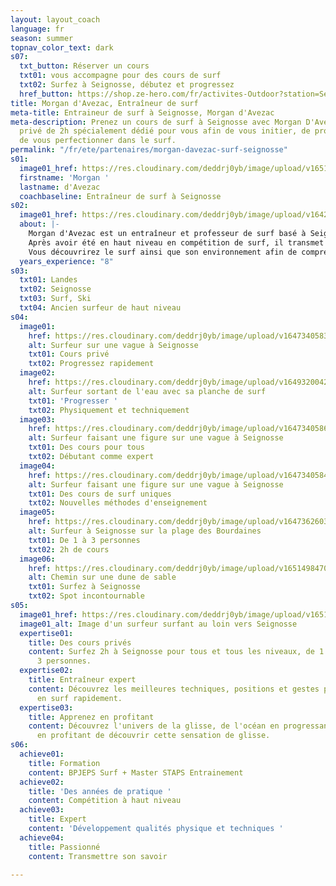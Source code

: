 ```yaml
---
layout: layout_coach
language: fr
season: summer
topnav_color_text: dark
s07:
  txt_button: Réserver un cours
  txt01: vous accompagne pour des cours de surf
  txt02: Surfez à Seignosse, débutez et progressez
  href_button: https://shop.ze-hero.com/fr/activites-Outdoor?station=Seignosse&calessonstype=all&catypegenderlistsummer=all&calessonsactivitytype=Surf&start-date=
title: Morgan d'Avezac, Entraîneur de surf
meta-title: Entraineur de surf à Seignosse, Morgan d'Avezac
meta-description: Prenez un cours de surf à Seignosse avec Morgan D'Avezac. Un cours
  privé de 2h spécialement dédié pour vous afin de vous initier, de progresser et
  de vous perfectionner dans le surf.
permalink: "/fr/ete/partenaires/morgan-davezac-surf-seignosse"
s01:
  image01_href: https://res.cloudinary.com/deddrj0yb/image/upload/v1651494646/website/Ind%C3%A9pendant/jeffrey-brandjes--rmn82mwVdI-unsplash.jpg
  firstname: 'Morgan '
  lastname: d'Avezac
  coachbaseline: Entraîneur de surf à Seignosse
s02:
  image01_href: https://res.cloudinary.com/deddrj0yb/image/upload/v1642661311/website/summer/carles-rabada-TbJg-UB7mGs-unsplash_1_nz9e4g.jpg
  about: |-
    Morgan d'Avezac est un entraîneur et professeur de surf basé à Seignosse dans les Landes. Le surf est un univers où il excède. Après 26 années de pratique dont 10 années de compétition de surf au sein du Hossegor Surf Club, il a ensuite entraîné 7 ans le club Waiteuteu Surf Club. Entre pratique et pédagogie, il accumule en plus des formations dans l'entraînement sportif avec un Master STAPS. Passionné, technicien et pédagogue, il saura vous apporter les meilleurs éléments afin de débuter dans le surf ou même de vous perfectionner.
    Après avoir été en haut niveau en compétition de surf, il transmet aujourd'hui toutes ces compétences auprès des élèves et des personnes désirant découvrir le surf et progresser. Aujourd'hui, il met en place ses propres méthodes d'enseignement afin de vous donner le meilleur.
    Vous découvrirez le surf ainsi que son environnement afin de comprendre l'ensemble de cet univers. Surfez avec un expert tant physique et technique pour apprendre avec les meilleurs conseils.
  years_experience: "8"
s03:
  txt01: Landes
  txt02: Seignosse
  txt03: Surf, Ski
  txt04: Ancien surfeur de haut niveau
s04:
  image01:
    href: https://res.cloudinary.com/deddrj0yb/image/upload/v1647340583/website/Ind%C3%A9pendant/51668639_2264458490442592_3894814208168034304_n.png
    alt: Surfeur sur une vague à Seignosse
    txt01: Cours privé
    txt02: Progressez rapidement
  image02:
    href: https://res.cloudinary.com/deddrj0yb/image/upload/v1649320042/website/Ind%C3%A9pendant/51300714_2264461690442272_8556519707782414336_n.jpg
    alt: Surfeur sortant de l'eau avec sa planche de surf
    txt01: 'Progresser '
    txt02: Physiquement et techniquement
  image03:
    href: https://res.cloudinary.com/deddrj0yb/image/upload/v1647340586/website/Ind%C3%A9pendant/51611112_2264458663775908_5798386440089894912_n.png
    alt: Surfeur faisant une figure sur une vague à Seignosse
    txt01: Des cours pour tous
    txt02: Débutant comme expert
  image04:
    href: https://res.cloudinary.com/deddrj0yb/image/upload/v1647340584/website/Ind%C3%A9pendant/51492224_2264458510442590_1849281714996641792_n.png
    alt: Surfeur faisant une figure sur une vague à Seignosse
    txt01: Des cours de surf uniques
    txt02: Nouvelles méthodes d'enseignement
  image05:
    href: https://res.cloudinary.com/deddrj0yb/image/upload/v1647362603/website/resorts/Seignosse/jeffrey-brandjes-IYN2sh976Ac-unsplash_1.jpg
    alt: Surfeur à Seignosse sur la plage des Bourdaines
    txt01: De 1 à 3 personnes
    txt02: 2h de cours
  image06:
    href: https://res.cloudinary.com/deddrj0yb/image/upload/v1651498470/website/resorts/Seignosse/sven-piek-j-3e9jMN1i0-unsplash.jpg
    alt: Chemin sur une dune de sable
    txt01: Surfez à Seignosse
    txt02: Spot incontournable
s05:
  image01_href: https://res.cloudinary.com/deddrj0yb/image/upload/v1651498840/website/Ind%C3%A9pendant/joackim-weiler-SCenXOv4CTI-unsplash.jpg
  image01_alt: Image d'un surfeur surfant au loin vers Seignosse
  expertise01:
    title: Des cours privés
    content: Surfez 2h à Seignosse pour tous et tous les niveaux, de 1 personnes à
      3 personnes.
  expertise02:
    title: Entraîneur expert
    content: Découvrez les meilleures techniques, positions et gestes pour progresser
      en surf rapidement.
  expertise03:
    title: Apprenez en profitant
    content: Découvrez l'univers de la glisse, de l'océan en progressant mais surtout
      en profitant de découvrir cette sensation de glisse.
s06:
  achieve01:
    title: Formation
    content: BPJEPS Surf + Master STAPS Entrainement
  achieve02:
    title: 'Des années de pratique '
    content: Compétition à haut niveau
  achieve03:
    title: Expert
    content: 'Développement qualités physique et techniques '
  achieve04:
    title: Passionné
    content: Transmettre son savoir

---
```

